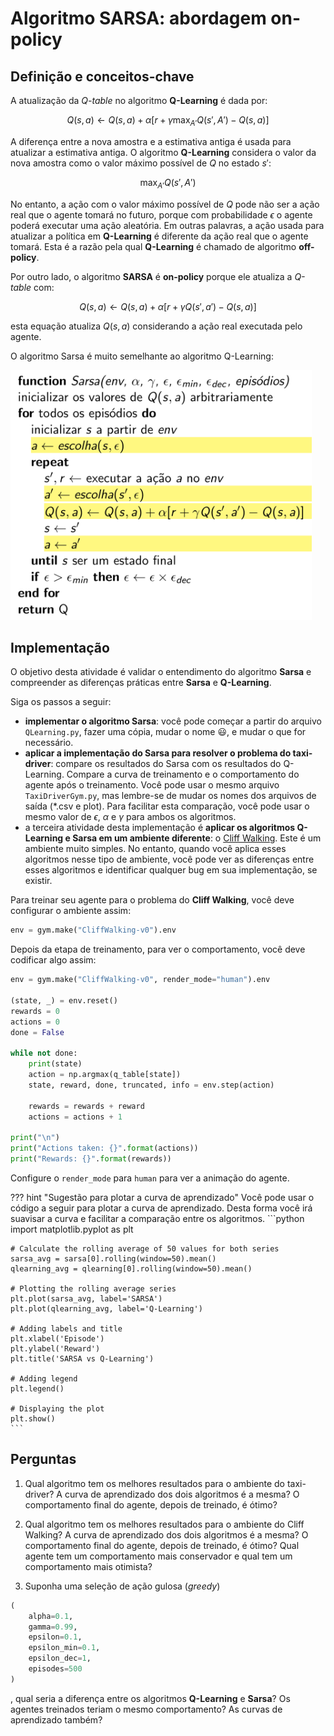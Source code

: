 # Algoritmo SARSA: abordagem on-policy
    
## Definição e conceitos-chave

A atualização da *Q-table* no algoritmo **Q-Learning** é dada por:

$$
Q(s,a) \leftarrow Q(s,a) + \alpha [r +\gamma \max_{A'}{Q(s', A')} - Q(s,a)]
$$

A diferença entre a nova amostra e a estimativa antiga é usada para atualizar a estimativa antiga. O algoritmo **Q-Learning** considera o valor da nova amostra como o valor máximo possível de $Q$ no estado $s'$: 

$$
\max_{A'}{Q(s', A')}
$$

No entanto, a ação com o valor máximo possível de $Q$ pode não ser a ação real que o agente tomará no futuro, porque com probabilidade $\epsilon$ o agente poderá executar uma ação aleatória. Em outras palavras, a ação usada para atualizar a política em **Q-Learning** é diferente da ação real que o agente tomará. Esta é a razão pela qual **Q-Learning** é chamado de algoritmo **off-policy**. 

Por outro lado, o algoritmo **SARSA** é **on-policy** porque ele atualiza a *Q-table* com:

$$
Q(s,a) \leftarrow Q(s,a) + \alpha [r +\gamma Q(s', a') - Q(s,a)]
$$

esta equação atualiza $Q(s,a)$ considerando a ação real executada pelo agente.

O algoritmo Sarsa é muito semelhante ao algoritmo Q-Learning:

<img src="figures/sarsa.png" alt="Sarsa algorithm" style="height: 400px;"/>

## Implementação

O objetivo desta atividade é validar o entendimento do algoritmo **Sarsa** e compreender as diferenças práticas entre **Sarsa** e **Q-Learning**.

Siga os passos a seguir:

* **implementar o algoritmo Sarsa**: você pode começar a partir do arquivo `QLearning.py`, fazer uma cópia, mudar o nome :smiley:, e mudar o que for necessário.
* **aplicar a implementação do Sarsa para resolver o problema do taxi-driver**:  compare os resultados do Sarsa com os resultados do Q-Learning. Compare a curva de treinamento e o comportamento do agente após o treinamento. Você pode usar o mesmo arquivo `TaxiDriverGym.py`, mas lembre-se de mudar os nomes dos arquivos de saída (*.csv e plot). Para facilitar esta comparação, você pode usar o mesmo valor de $\epsilon$, $\alpha$ e $\gamma$ para ambos os algoritmos.
* a terceira atividade desta implementação é **aplicar os algoritmos Q-Learning e Sarsa em um ambiente diferente**: o [Cliff Walking](https://gymnasium.farama.org/environments/toy_text/cliff_walking/). Este é um ambiente muito simples. No entanto, quando você aplica esses algoritmos nesse tipo de ambiente, você pode ver as diferenças entre esses algoritmos e identificar qualquer bug em sua implementação, se existir.

Para treinar seu agente para o problema do **Cliff Walking**, você deve configurar o ambiente assim:

```python
env = gym.make("CliffWalking-v0").env
```

Depois da etapa de treinamento, para ver o comportamento, você deve codificar algo assim:

```python
env = gym.make("CliffWalking-v0", render_mode="human").env

(state, _) = env.reset()
rewards = 0
actions = 0
done = False
    
while not done:
    print(state)
    action = np.argmax(q_table[state])
    state, reward, done, truncated, info = env.step(action)

    rewards = rewards + reward
    actions = actions + 1

print("\n")
print("Actions taken: {}".format(actions))
print("Rewards: {}".format(rewards))
```

Configure o `render_mode` para `human` para ver a animação do agente.

??? hint "Sugestão para plotar a curva de aprendizado"
    Você pode usar o código a seguir para plotar a curva de aprendizado. Desta forma você irá suavisar a curva e facilitar a comparação entre os algoritmos.
    ```python
    import matplotlib.pyplot as plt

    # Calculate the rolling average of 50 values for both series
    sarsa_avg = sarsa[0].rolling(window=50).mean()
    qlearning_avg = qlearning[0].rolling(window=50).mean()

    # Plotting the rolling average series
    plt.plot(sarsa_avg, label='SARSA')
    plt.plot(qlearning_avg, label='Q-Learning')

    # Adding labels and title
    plt.xlabel('Episode')
    plt.ylabel('Reward')
    plt.title('SARSA vs Q-Learning')

    # Adding legend
    plt.legend()

    # Displaying the plot
    plt.show()
    ```


## Perguntas

1. Qual algoritmo tem os melhores resultados para o ambiente do taxi-driver? A curva de aprendizado dos dois algoritmos é a mesma? O comportamento final do agente, depois de treinado, é ótimo? 

2. Qual algoritmo tem os melhores resultados para o ambiente do Cliff Walking? A curva de aprendizado dos dois algoritmos é a mesma? O comportamento final do agente, depois de treinado, é ótimo? Qual agente tem um comportamento mais conservador e qual tem um comportamento mais otimista?

3. Suponha uma seleção de ação gulosa (*greedy*) 

```python
(
    alpha=0.1, 
    gamma=0.99, 
    epsilon=0.1, 
    epsilon_min=0.1, 
    epsilon_dec=1, 
    episodes=500
)
```
, qual seria a diferença entre os algoritmos **Q-Learning** e **Sarsa**? Os agentes treinados teriam o mesmo comportamento? As curvas de aprendizado também? 

<!--
## Rubrica de avaliação

| Conceito | Descrição |
|:---------|:----------|
| A+       | Responderam todas as perguntas e utilizaram as curvas de aprendizado e ilustrações do comportamento dos agentes treinados como base para as respostas.|
| B        | Responderam todas as perguntas e utilizaram as curvas de aprendizado como base para as respostas. |
| C        | A implementação dos algoritmos está correta, mas o estudante não entregou o arquivo README.md com as respostas. |
| D        | A implementação dos algoritmos *Q-Learning* e *Sarsa* foi parcial. |


## Entrega

Coloque todos os arquivos em um mesmo projeto e submeta-os para o [https://classroom.github.com/a/hAhU4zU3](https://classroom.github.com/a/hAhU4zU3). Esta atividade é individual e o **prazo é 05/03/2024 23:30.**

-->

<!-- usar este texto https://www.baeldung.com/cs/q-learning-vs-sarsa para comentar os resultados do cliff walking e as diferencas entre os algoritmos -->
<!-- usar o próprio livro do Sutton para comentar os resultados -->

